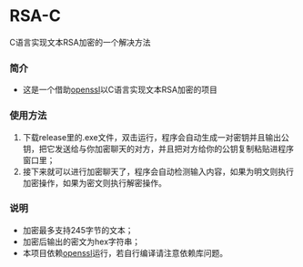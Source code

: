 # RSA-C
C语言实现文本RSA加密的一个解决方法
### 简介
- 这是一个借助[openssl](https://github.com/openssl/openssl)以C语言实现文本RSA加密的项目
### 使用方法
1. 下载release里的.exe文件，双击运行，程序会自动生成一对密钥并且输出公钥，把它发送给与你加密聊天的对方，并且把对方给你的公钥复制粘贴进程序窗口里；
2. 接下来就可以进行加密聊天了，程序会自动检测输入内容，如果为明文则执行加密操作，如果为密文则执行解密操作。
### 说明
- 加密最多支持245字节的文本；
- 加密后输出的密文为hex字符串；
- 本项目依赖[openssl](https://github.com/openssl/openssl)运行，若自行编译请注意依赖库问题。
